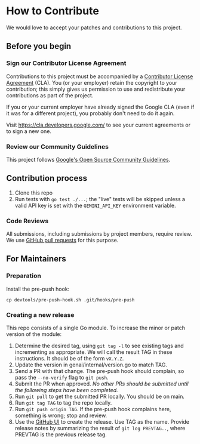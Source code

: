 # How to Contribute

We would love to accept your patches and contributions to this project.

## Before you begin

### Sign our Contributor License Agreement

Contributions to this project must be accompanied by a
[Contributor License Agreement](https://cla.developers.google.com/about) (CLA).
You (or your employer) retain the copyright to your contribution; this simply
gives us permission to use and redistribute your contributions as part of the
project.

If you or your current employer have already signed the Google CLA (even if it
was for a different project), you probably don't need to do it again.

Visit <https://cla.developers.google.com/> to see your current agreements or to
sign a new one.

### Review our Community Guidelines

This project follows [Google's Open Source Community
Guidelines](https://opensource.google/conduct/).

## Contribution process

1. Clone this repo
2. Run tests with `go test ./...`; the "live" tests will be skipped
   unless a valid API key is set with the `GEMINI_API_KEY` environment variable.

### Code Reviews

All submissions, including submissions by project members, require review. We
use [GitHub pull requests](https://docs.github.com/articles/about-pull-requests)
for this purpose.

## For Maintainers

### Preparation

Install the pre-push hook:
```
cp devtools/pre-push-hook.sh .git/hooks/pre-push
```

### Creating a new release

This repo consists of a single Go module.
To increase the minor or patch version of the module:

1. Determine the desired tag, using `git tag -l` to see existing tags
   and incrementing as appropriate. We will call the result TAG in
   these instructions. It should be of the form `vX.Y.Z`.
2. Update the version in genai/internal/version.go to match TAG.
3. Send a PR with that change. The pre-push hook should complain, so
   pass the `--no-verify` flag to `git push`.
4. Submit the PR when approved. _No other PRs should be submitted until
   the following steps have been completed._
5. Run `git pull` to get the submitted PR locally. You should be on main.
6. Run `git tag TAG` to tag the repo locally.
7. Run `git push origin TAG`. If the pre-push hook complains here, something
   is wrong; stop and review.
8. Use the [GitHub UI](https://github.com/google/generative-ai-go/releases) to
   create the release. Use TAG as the name.
   Provide release notes by summarizing the result of `git log PREVTAG..`,
   where PREVTAG is the previous release tag.
   
